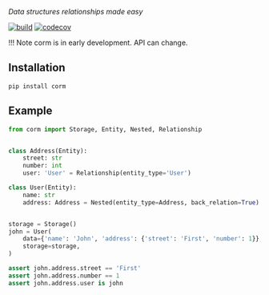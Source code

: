 _Data structures relationships made easy_

[![build](https://github.com/angru/corm/workflows/build/badge.svg)](https://github.com/angru/corm/actions?query=workflow%3Abuild+branch%3Amaster++)
[![codecov](https://codecov.io/gh/angru/corm/branch/master/graph/badge.svg)](https://codecov.io/gh/angru/corm)

!!! Note
    corm is in early development. API can change.

## Installation

`pip install corm`

## Example

```python
from corm import Storage, Entity, Nested, Relationship


class Address(Entity):
    street: str
    number: int
    user: 'User' = Relationship(entity_type='User')

class User(Entity):
    name: str
    address: Address = Nested(entity_type=Address, back_relation=True)


storage = Storage()
john = User(
    data={'name': 'John', 'address': {'street': 'First', 'number': 1}},
    storage=storage,
)

assert john.address.street == 'First'
assert john.address.number == 1
assert john.address.user is john
```
